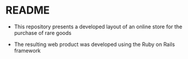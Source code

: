 # README

* This repository presents a developed layout of an online store for the purchase of rare goods

* The resulting web product was developed using the Ruby on Rails framework
